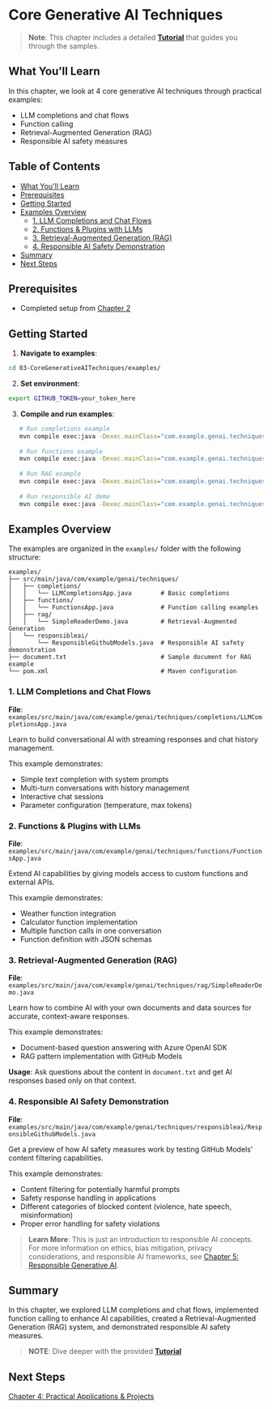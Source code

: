 # Core Generative AI Techniques

>**Note**: This chapter includes a detailed [**Tutorial**](./TUTORIAL.md) that guides you through the samples.

## What You'll Learn
In this chapter, we look at 4 core generative AI techniques through practical examples:
- LLM completions and chat flows
- Function calling
- Retrieval-Augmented Generation (RAG)
- Responsible AI safety measures

## Table of Contents

- [What You'll Learn](#what-youll-learn)
- [Prerequisites](#prerequisites)
- [Getting Started](#getting-started)
- [Examples Overview](#examples-overview)
  - [1. LLM Completions and Chat Flows](#1-llm-completions-and-chat-flows)
  - [2. Functions & Plugins with LLMs](#2-functions--plugins-with-llms)
  - [3. Retrieval-Augmented Generation (RAG)](#3-retrieval-augmented-generation-rag)
  - [4. Responsible AI Safety Demonstration](#4-responsible-ai-safety-demonstration)
- [Summary](#summary)
- [Next Steps](#next-steps)

## Prerequisites

- Completed setup from [Chapter 2](../02-SetupDevEnvironment/)

## Getting Started

1. **Navigate to examples**: 
```bash
cd 03-CoreGenerativeAITechniques/examples/
```
2. **Set environment**: 
```bash
export GITHUB_TOKEN=your_token_here
```
3. **Compile and run examples**:
```bash
   # Run completions example
   mvn compile exec:java -Dexec.mainClass="com.example.genai.techniques.completions.LLMCompletionsApp"
   
   # Run functions example  
   mvn compile exec:java -Dexec.mainClass="com.example.genai.techniques.functions.FunctionsApp"
   
   # Run RAG example
   mvn compile exec:java -Dexec.mainClass="com.example.genai.techniques.rag.SimpleReaderDemo"
   
   # Run responsible AI demo
   mvn compile exec:java -Dexec.mainClass="com.example.genai.techniques.responsibleai.ResponsibleGithubModels"
   ```

## Examples Overview

The examples are organized in the `examples/` folder with the following structure:

```
examples/
├── src/main/java/com/example/genai/techniques/
│   ├── completions/
│   │   └── LLMCompletionsApp.java        # Basic completions 
│   ├── functions/
│   │   └── FunctionsApp.java             # Function calling examples
│   ├── rag/
│   │   └── SimpleReaderDemo.java         # Retrieval-Augmented Generation
│   └── responsibleai/
│       └── ResponsibleGithubModels.java  # Responsible AI safety demonstration
├── document.txt                          # Sample document for RAG example
└── pom.xml                               # Maven configuration
```

### 1. LLM Completions and Chat Flows
**File**: `examples/src/main/java/com/example/genai/techniques/completions/LLMCompletionsApp.java`

Learn to build conversational AI with streaming responses and chat history management.

This example demonstrates:
- Simple text completion with system prompts
- Multi-turn conversations with history management
- Interactive chat sessions
- Parameter configuration (temperature, max tokens)

### 2. Functions & Plugins with LLMs
**File**: `examples/src/main/java/com/example/genai/techniques/functions/FunctionsApp.java`

Extend AI capabilities by giving models access to custom functions and external APIs.

This example demonstrates:
- Weather function integration
- Calculator function implementation  
- Multiple function calls in one conversation
- Function definition with JSON schemas

### 3. Retrieval-Augmented Generation (RAG)
**File**: `examples/src/main/java/com/example/genai/techniques/rag/SimpleReaderDemo.java`

Learn how to combine AI with your own documents and data sources for accurate, context-aware responses.

This example demonstrates:
- Document-based question answering with Azure OpenAI SDK
- RAG pattern implementation with GitHub Models

**Usage**: Ask questions about the content in `document.txt` and get AI responses based only on that context.

### 4. Responsible AI Safety Demonstration
**File**: `examples/src/main/java/com/example/genai/techniques/responsibleai/ResponsibleGithubModels.java`

Get a preview of how AI safety measures work by testing GitHub Models' content filtering capabilities.

This example demonstrates:
- Content filtering for potentially harmful prompts
- Safety response handling in applications
- Different categories of blocked content (violence, hate speech, misinformation)
- Proper error handling for safety violations

> **Learn More**: This is just an introduction to responsible AI concepts. For more information on ethics, bias mitigation, privacy considerations, and responsible AI frameworks, see [Chapter 5: Responsible Generative AI](../05-ResponsibleGenAI/README.md).

## Summary

In this chapter, we explored LLM completions and chat flows, implemented function calling to enhance AI capabilities, created a Retrieval-Augmented Generation (RAG) system, and demonstrated responsible AI safety measures. 

> **NOTE**: Dive deeper with the provided [**Tutorial**](./TUTORIAL.md)


## Next Steps

[Chapter 4: Practical Applications & Projects](../04-PracticalSamples/README.md)
